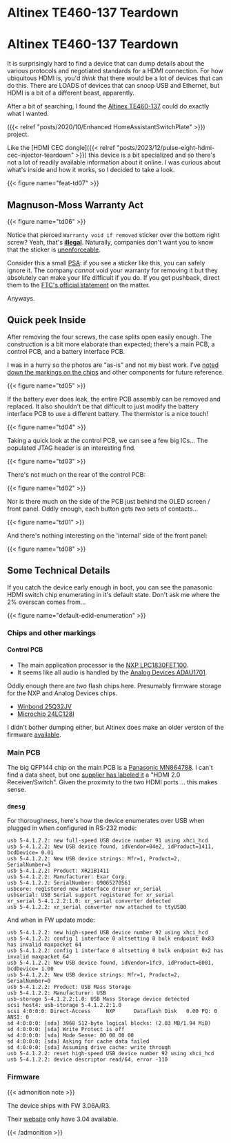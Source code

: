 # Altinex TE460-137 Teardown


# Altinex TE460-137 Teardown

It is surprisingly hard to find a device that can dump details about the various protocols and negotiated standards for a HDMI connection.
For how ubiquitous HDMI is, you'd _think_ that there would be a lot of devices that can do this.
There are LOADS of devices that can snoop USB and Ethernet, but HDMI is a bit of a different beast, apparently.

After a bit of searching, I found the [Altinex TE460-137](https://www.altinex.com/product/te460-137/) could do exactly what I wanted.

({{< relref "posts/2020/10/Enhanced HomeAssistantSwitchPlate" >}}) project.

Like the [HDMI CEC dongle]({{< relref "posts/2023/12/pulse-eight-hdmi-cec-injector-teardown" >}}) this device is a bit specialized and so there's not a lot of readily available information about it online.
I was curious about what's inside and how it works, so I decided to take a look.

{{< figure name="feat-td07" >}}

## Magnuson-Moss Warranty Act

{{< figure name="td06" >}}

Notice that pierced `Warranty void if removed` sticker over the bottom right screw?
Yeah, that's [**illegal**](https://www.npr.org/sections/thetwo-way/2018/04/11/601582169/warranty-void-if-removed-as-it-turns-out-feds-say-those-warnings-are-illegal).
Naturally, companies don't want you to know that the sticker is [unenforceable](https://www.ifixit.com/News/15464/warranty-voiding-stickers-are-illegal-but-these-companies-are-still-using-them).

Consider this a small [PSA](https://www.ifixit.com/News/11748/warranty-stickers-are-illegal): if you see a sticker like this, you can safely ignore it.
The company _cannot_ void your warranty for removing it but they absolutely can make your life difficult if you do.
If you get pushback, direct them to the [FTC's official statement](https://www.ftc.gov/business-guidance/resources/businesspersons-guide-federal-warranty-law) on the matter.

Anyways.

## Quick peek Inside

After removing the four screws, the case splits open easily enough.
The construction is a bit more elaborate than expected; there's a main PCB, a control PCB, and a battery interface PCB.

I was in a hurry so the photos are "as-is" and not my best work.
I've [noted down the markings on the chips](#chips-and-other-markings) and other components for future reference.

{{< figure name="td05" >}}

If the battery ever does leak, the entire PCB assembly can be removed and replaced.
It also shouldn't be that difficult to just modify the battery interface PCB to use a different battery.
The thermistor is a nice touch!

{{< figure name="td04" >}}

Taking a quick look at the control PCB, we can see a few big ICs...
The populated JTAG header is an interesting find.

{{< figure name="td03" >}}

There's not much on the rear of the control PCB:

{{< figure name="td02" >}}

Nor is there much on the side of the PCB just behind the OLED screen / front panel.
Oddly enough, each button gets _two_ sets of contacts...

{{< figure name="td01" >}}

And there's nothing interesting on the 'internal' side of the front panel:

{{< figure name="td08" >}}

## Some Technical Details

If you catch the device early enough in boot, you can see the panasonic HDMI switch chip enumerating in it's default state.
Don't ask me where the 2% overscan comes from...

{{< figure name="default-edid-enumeration" >}}

### Chips and other markings

#### Control PCB

- The main application processor is the [NXP LPC1830FET100](https://www.nxp.com/part/LPC1830FET100#/).
- It seems like all audio is handled by the [Analog Devices ADAU1701](https://www.analog.com/en/products/adau1701.html).

Oddly enough there are _two_ flash chips here. Presumably firmware storage for the  NXP and Analog Devices chips.

- [Winbond 25Q32JV](https://www.winbond.com/hq/product/code-storage-flash-memory/serial-nor-flash/?__locale=en&partNo=W25Q32JV)
- [Microchip 24LC128I](https://www.microchip.com/en-us/product/24lc128)

I didn't bother dumping either, but Altinex does make an older version of the firmware [available](#firmware).

### Main PCB

The big QFP144 chip on the main PCB is a [Panasonic MN864788](https://panasonic.encompass.com/item/10292549/Panasonic/MN864788/).
I can't find a data sheet, but one [supplier has labeled it](https://stesys.eu/ocart/index.php?route=product/product&manufacturer_id=135&product_id=2544&limit=75) a "HDMI 2.0 Receiver/Switch".
Given the proximity to the two HDMI ports ... this makes sense.

### `dmesg`

For thoroughness, here's how the device enumerates over USB when plugged in when configured in RS-232 mode:

```shell
usb 5-4.1.2.2: new full-speed USB device number 91 using xhci_hcd
usb 5-4.1.2.2: New USB device found, idVendor=04e2, idProduct=1411, bcdDevice= 0.01
usb 5-4.1.2.2: New USB device strings: Mfr=1, Product=2, SerialNumber=3
usb 5-4.1.2.2: Product: XR21B1411
usb 5-4.1.2.2: Manufacturer: Exar Corp.
usb 5-4.1.2.2: SerialNumber: Q9065270561
usbcore: registered new interface driver xr_serial
usbserial: USB Serial support registered for xr_serial
xr_serial 5-4.1.2.2:1.0: xr_serial converter detected
usb 5-4.1.2.2: xr_serial converter now attached to ttyUSB0
```

And when in FW update mode:

```shell
usb 5-4.1.2.2: new high-speed USB device number 92 using xhci_hcd
usb 5-4.1.2.2: config 1 interface 0 altsetting 0 bulk endpoint 0x83 has invalid maxpacket 64
usb 5-4.1.2.2: config 1 interface 0 altsetting 0 bulk endpoint 0x2 has invalid maxpacket 64
usb 5-4.1.2.2: New USB device found, idVendor=1fc9, idProduct=8001, bcdDevice= 1.00
usb 5-4.1.2.2: New USB device strings: Mfr=1, Product=2, SerialNumber=0
usb 5-4.1.2.2: Product: USB Mass Storage            
usb 5-4.1.2.2: Manufacturer: USB
usb-storage 5-4.1.2.2:1.0: USB Mass Storage device detected
scsi host4: usb-storage 5-4.1.2.2:1.0
scsi 4:0:0:0: Direct-Access     NXP      Dataflash Disk   0.00 PQ: 0 ANSI: 0
sd 4:0:0:0: [sda] 3968 512-byte logical blocks: (2.03 MB/1.94 MiB)
sd 4:0:0:0: [sda] Write Protect is off
sd 4:0:0:0: [sda] Mode Sense: 00 00 00 00
sd 4:0:0:0: [sda] Asking for cache data failed
sd 4:0:0:0: [sda] Assuming drive cache: write through
usb 5-4.1.2.2: reset high-speed USB device number 92 using xhci_hcd
usb 5-4.1.2.2: device descriptor read/64, error -110
```

### Firmware

{{< admonition note >}}

The device ships with FW 3.06A/R3.

Their [website](https://www.altinex.com/download/te460-137-firmware-update-v-3-04a-easy-mode/) only have 3.04 available.

{{< /admonition >}}

